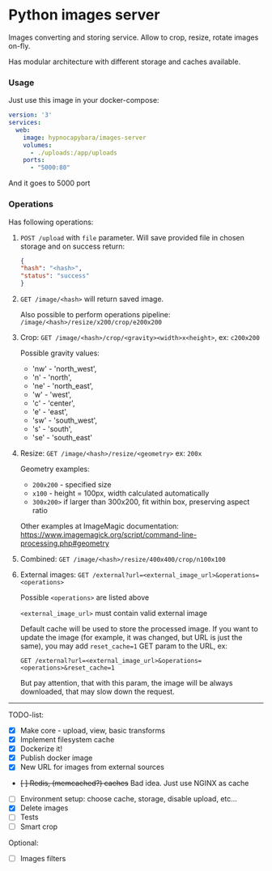 # Python images server
Images converting and storing service. Allow to crop,
resize, rotate images on-fly. 

Has modular architecture with different storage and caches available.
 
### Usage
Just use this image in your docker-compose:
```yaml
version: '3'
services:
  web:
    image: hypnocapybara/images-server
    volumes:
      - ./uploads:/app/uploads
    ports:
      - "5000:80"
```

And it goes to 5000 port


### Operations
Has following operations:

1. `POST /upload` with `file` parameter. Will save 
provided file in chosen storage and on success return: 
    ```json
    {
    "hash": "<hash>",
    "status": "success"
    }
    ```
  
2. `GET /image/<hash>` will return saved image.

    Also possible to perform operations pipeline:
    `/image/<hash>/resize/x200/crop/e200x200`
    
3. Crop: `GET /image/<hash>/crop/<gravity><width>x<height>`, ex: `c200x200`

    Possible gravity values: 
     - 'nw' - 'north_west',
     - 'n' - 'north',
     - 'ne' - 'north_east',
     - 'w' - 'west',
     - 'c' - 'center',
     - 'e' - 'east',
     - 'sw' - 'south_west',
     - 's' - 'south',
     - 'se' - 'south_east'
   
4. Resize: `GET /image/<hash>/resize/<geometry>` ex: `200x` 

    Geometry examples:
    - `200x200` - specified size
    - `x100` - height = 100px, width calculated automatically
    - `300x200>` if larger than 300x200, fit within box, preserving aspect ratio

    Other examples at ImageMagic documentation: https://www.imagemagick.org/script/command-line-processing.php#geometry
   
5. Combined: `GET /image/<hash>/resize/400x400/crop/n100x100`
    
6. External images: `GET /external?url=<external_image_url>&operations=<operations>`
    
    Possible `<operations>` are listed above
    
    `<external_image_url>` must contain valid external image
    
    Default cache will be used to store the processed image.
    If you want to update the image (for example, it was
    changed, but URL is just the same), you may add
    `reset_cache=1` GET param to the URL, ex:
    
    `GET /external?url=<external_image_url>&operations=<operations>&reset_cache=1`
    
    But pay attention, that with this param, the image will be 
    always downloaded, that may slow down the request.

___
TODO-list:

- [x] Make core - upload, view, basic transforms
- [x] Implement filesystem cache
- [x] Dockerize it!
- [x] Publish docker image
- [x] New URL for images from external sources
- ~~[ ] Redis, (memcached?) caches~~ Bad idea. Just use NGINX as cache
- [ ] Environment setup: choose cache, storage, disable upload, etc...
- [x] Delete images
- [ ] Tests
- [ ] Smart crop

Optional:
- [ ] Images filters

